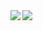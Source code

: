 <a href="https://github.com/anuraghazra/github-readme-stats">
  <img align="left" src="https://github-readme-stats.vercel.app/api?username=tomsuzuki&count_private=true&show_icons=true&theme=dark" />
</a>
<a href="https://github.com/anuraghazra/github-readme-stats">
  <img src="https://github-readme-stats.vercel.app/api/top-langs/?username=tomsuzuki&layout=compact&theme=dark">
</a>
